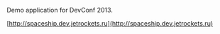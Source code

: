 Demo application for DevConf 2013.

[http://spaceship.dev.jetrockets.ru](http://spaceship.dev.jetrockets.ru)
